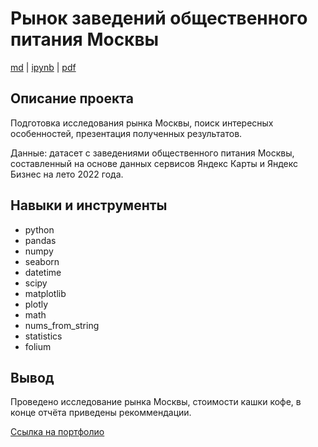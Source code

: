 # Рынок заведений общественного питания Москвы

[md](https://github.com/F-Sergei/Yandex.Practicum_profile/blob/main/07.%20Рынок%20заведений%20общественного%20питания%20Москвы/The_market_of_public_catering_establishments_in_Moscow.md/The_market_of_public_catering_establishments_in_Moscow.md)  |  [ipynb](https://github.com/F-Sergei/Yandex.Practicum_profile/blob/main/07.%20Рынок%20заведений%20общественного%20питания%20Москвы/The_market_of_public_catering_establishments_in_Moscow.ipynb)  |  [pdf](https://github.com/F-Sergei/Yandex.Practicum_profile/blob/main/07.%20Рынок%20заведений%20общественного%20питания%20Москвы/The_market_of_public_catering_establishments_in_Moscow.pdf)

## Описание проекта

Подготовка исследования рынка Москвы, поиск интересных особенностей, презентация полученных результатов. 

Данные: датасет с заведениями общественного питания Москвы, составленный на основе данных сервисов Яндекс Карты и Яндекс Бизнес на лето 2022 года. 

## Навыки и инструменты

- python
- pandas
- numpy
- seaborn
- datetime
- scipy
- matplotlib
- plotly
- math
- nums_from_string
- statistics
- folium


## Вывод

Проведено исследование рынка Москвы, стоимости кашки кофе, в конце отчёта приведены рекоммендации.

[Ссылка на портфолио](https://github.com/F-Sergei/Portfolio_for_data_analyst/tree/main)